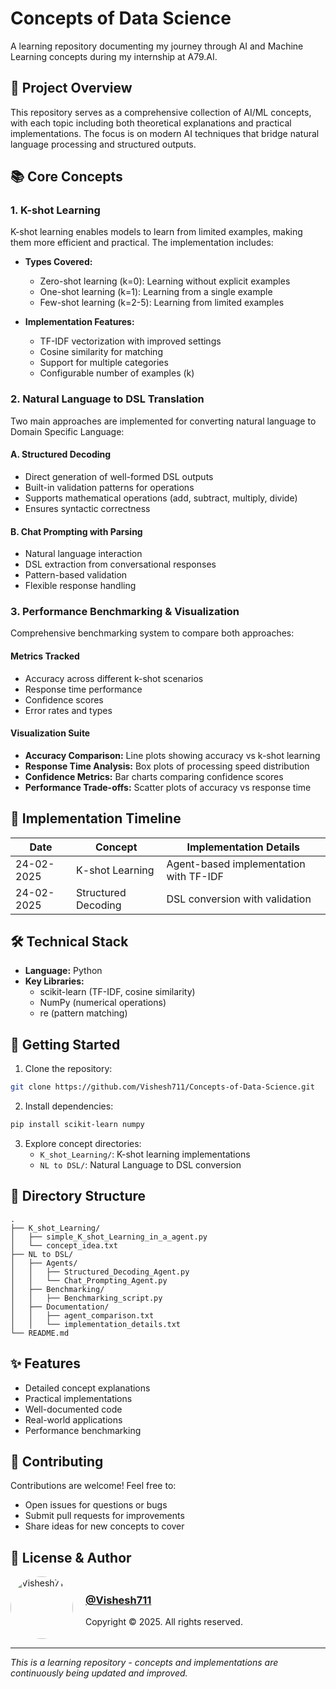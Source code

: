 # Concepts of Data Science

A learning repository documenting my journey through AI and Machine Learning concepts during my internship at A79.AI.

## 🎯 Project Overview

This repository serves as a comprehensive collection of AI/ML concepts, with each topic including both theoretical explanations and practical implementations. The focus is on modern AI techniques that bridge natural language processing and structured outputs.

## 📚 Core Concepts

### 1. K-shot Learning
K-shot learning enables models to learn from limited examples, making them more efficient and practical. The implementation includes:

- **Types Covered:**
  - Zero-shot learning (k=0): Learning without explicit examples
  - One-shot learning (k=1): Learning from a single example
  - Few-shot learning (k=2-5): Learning from limited examples

- **Implementation Features:**
  - TF-IDF vectorization with improved settings
  - Cosine similarity for matching
  - Support for multiple categories
  - Configurable number of examples (k)

### 2. Natural Language to DSL Translation
Two main approaches are implemented for converting natural language to Domain Specific Language:

#### A. Structured Decoding
- Direct generation of well-formed DSL outputs
- Built-in validation patterns for operations
- Supports mathematical operations (add, subtract, multiply, divide)
- Ensures syntactic correctness

#### B. Chat Prompting with Parsing
- Natural language interaction
- DSL extraction from conversational responses
- Pattern-based validation
- Flexible response handling

### 3. Performance Benchmarking & Visualization
Comprehensive benchmarking system to compare both approaches:

#### Metrics Tracked
- Accuracy across different k-shot scenarios
- Response time performance
- Confidence scores
- Error rates and types

#### Visualization Suite
- **Accuracy Comparison:** Line plots showing accuracy vs k-shot learning
- **Response Time Analysis:** Box plots of processing speed distribution
- **Confidence Metrics:** Bar charts comparing confidence scores
- **Performance Trade-offs:** Scatter plots of accuracy vs response time

## 📅 Implementation Timeline

| Date       | Concept             | Implementation Details |
|------------|--------------------|-----------------------|
| 24-02-2025 | K-shot Learning    | Agent-based implementation with TF-IDF |
| 24-02-2025 | Structured Decoding| DSL conversion with validation |

## 🛠️ Technical Stack

- **Language:** Python
- **Key Libraries:**
  - scikit-learn (TF-IDF, cosine similarity)
  - NumPy (numerical operations)
  - re (pattern matching)

## 🚀 Getting Started

1. Clone the repository:
```bash
git clone https://github.com/Vishesh711/Concepts-of-Data-Science.git
```

2. Install dependencies:
```bash
pip install scikit-learn numpy
```

3. Explore concept directories:
   - `K_shot_Learning/`: K-shot learning implementations
   - `NL to DSL/`: Natural Language to DSL conversion

## 📖 Directory Structure

```
.
├── K_shot_Learning/
│   ├── simple_K_shot_Learning_in_a_agent.py
│   └── concept_idea.txt
├── NL to DSL/
│   ├── Agents/
│   │   ├── Structured_Decoding_Agent.py
│   │   └── Chat_Prompting_Agent.py
│   ├── Benchmarking/
│   │   ├── Benchmarking_script.py
│   ├── Documentation/
│   │   ├── agent_comparison.txt
│   │   └── implementation_details.txt
└── README.md
```

## ✨ Features

- Detailed concept explanations
- Practical implementations
- Well-documented code
- Real-world applications
- Performance benchmarking

## 🤝 Contributing

Contributions are welcome! Feel free to:
- Open issues for questions or bugs
- Submit pull requests for improvements
- Share ideas for new concepts to cover

## 📝 License & Author

<div align="left" style="display: flex; align-items: center; gap: 20px;">
  <a href="https://github.com/Vishesh711">
    <img src="https://github.com/Vishesh711.png" width="100px" alt="Vishesh711" style="border-radius:50%"/>
  </a>
  <div>
    <h3><a href="https://github.com/Vishesh711">@Vishesh711</a></h3>
    <p>Copyright © 2025. All rights reserved.</p>
  </div>
</div>

---
*This is a learning repository - concepts and implementations are continuously being updated and improved.*